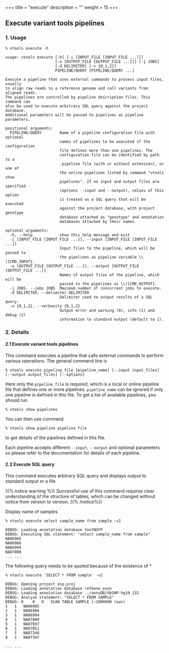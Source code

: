 +++
title = "execute"
description = ""
weight = 15
+++



## Execute variant tools pipelines



### 1. Usage

    % vtools execute -h

    usage: vtools execute [-h] [-i [INPUT_FILE [INPUT_FILE ...]]]
                          [-o [OUTPUT_FILE [OUTPUT_FILE ...]]] [-j JOBS]
                          [-d DELIMITER] [-v {0,1,2}]
                          PIPELINE/QUERY [PIPELINE/QUERY ...]

    Execute a pipeline that uses external commands to process input files, usually
    to align raw reads to a reference genome and call variants from aligned reads.
    The pipelines are controlled by pipeline description files. This command can
    also be used to execute arbitrary SQL query against the project database.
    Additional parameters will be passed to pipelines as pipeline parameters.

    positional arguments:
      PIPELINE/QUERY        Name of a pipeline configuration file with optional
                            names of pipelines to be executed if the configuration
                            file defines more than one pipelines. The
                            configuration file can be identified by path to a
                            .pipeline file (with or without extension), or one of
                            the online pipelines listed by command "vtools show
                            pipelines". If no input and output files are specified
                            (options --input and --output), values of this option
                            is treated as a SQL query that will be executed
                            against the project database, with project genotype
                            database attached as "genotype" and annotation
                            databases attached by their names.

    optional arguments:
      -h, --help            show this help message and exit
      -i [INPUT_FILE [INPUT_FILE ...]], --input [INPUT_FILE [INPUT_FILE ...]]
                            Input files to the pipeline, which will be passed to
                            the pipelines as pipeline variable \\({CMD_INPUT}.
      -o [OUTPUT_FILE [OUTPUT_FILE ...]], --output [OUTPUT_FILE [OUTPUT_FILE ...]]
                            Names of output files of the pipeline, which will be
                            passed to the pipelines as \\({CMD_OUTPUT}.
      -j JOBS, --jobs JOBS  Maximum number of concurrent jobs to execute.
      -d DELIMITER, --delimiter DELIMITER
                            Delimiter used to output results of a SQL query.
      -v {0,1,2}, --verbosity {0,1,2}
                            Output error and warning (0), info (1) and debug (2)
                            information to standard output (default to 1).




### 2. Details

#### 2.1 Execute variant tools pipelines

This command executes a pipeline that calls external commands to perform various operations. The general command line is



    % vtools execute pipeline_file [pipeline_name] [--input input_files] [--output output_files] [--options]


Here only the `pipeline_file` is required, which is a local or online pipeline file that defines one or more pipelines. `pipeline_name` can be ignored if only one pipeline is defined in this file. To get a list of available pipelines, you should run



    % vtools show pipelines


You can then use command



    % vtools show pipeline pipeline_file


to get details of the pipelines defined in this file.

Each pipeline accepts different `--input`, `--output` and optional parameters so please refer to the documentation for details of each pipeline.



#### 2.2 Execute SQL query

This command executes arbitrary SQL query and displays output to standard output or a file.

{{% notice warning %}}
Successful use of this command requires clear understanding of the structure of tables, which can be changed without notice from version to version.
{{% /notice%}}

Display name of samples



    % vtools execute select sample_name from sample -v2

    DEBUG: Loading annotation database testNSFP
    DEBUG: Executing SQL statement: "select sample_name from sample"
    NA06985
    NA06986
    NA06994
    NA07000
    ... ...


The following query needs to be quoted because of the existence of *



    % vtools execute 'SELECT * FROM sample' -v2

    DEBUG: Opening project esp.proj
    DEBUG: Loading annotation database refGene_exon
    DEBUG: Loading annotation database ../annoDB/dbSNP-hg19_132
    DEBUG: Analyze statement: "SELECT * FROM SAMPLE"
    DEBUG: 0	0	0	SCAN TABLE SAMPLE (~1000000 rows)
    1	1	NA06985
    2	1	NA06986
    3	1	NA06994
    4	1	NA07000
    5	1	NA07037
    6	1	NA07051
    7	1	NA07346
    8	1	NA07347

    ... ...